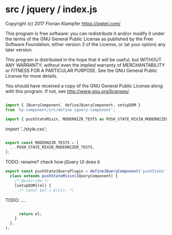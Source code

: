 # src / jquery / index.js
Copyright (c) 2017 Florian Klampfer <https://qwtel.com/>

This program is free software: you can redistribute it and/or modify
it under the terms of the GNU General Public License as published by
the Free Software Foundation, either version 3 of the License, or
(at your option) any later version.

This program is distributed in the hope that it will be useful,
but WITHOUT ANY WARRANTY; without even the implied warranty of
MERCHANTABILITY or FITNESS FOR A PARTICULAR PURPOSE.  See the
GNU General Public License for more details.

You should have received a copy of the GNU General Public License
along with this program.  If not, see <http://www.gnu.org/licenses/>.


```js

import { JQueryComponent, defineJQueryComponent, setupDOM }
from 'hy-component/src/define-jquery-component';

import { pushStateMixin, MODERNIZR_TESTS as PUSH_STATE_MIXIN_MODERNIZER_TESTS } from '../mixin';
```

import '../style.css';


```js

export const MODERNIZR_TESTS = [
  ...PUSH_STATE_MIXIN_MODERNIZER_TESTS,
];
```

TODO: rename? check how jQuery UI does it


```js
export const pushStateJQueryPlugin = defineJQueryComponent('pushState',
  class extends pushStateMixin(JQueryComponent) {
    /* @override */
    [setupDOM](el) {
      /* const $el = $(el); */
```

TODO: ....


```js

      return el;
    }
  },
);
```


